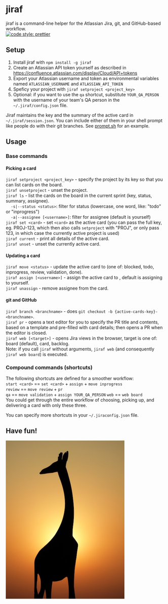 # jiraf

jiraf is a command-line helper for the Atlassian Jira, git, and GitHub-based workflow.  
[![code style: prettier](https://img.shields.io/badge/code_style-prettier-ff69b4.svg?style=flat-square)](https://github.com/prettier/prettier)


## Setup

1. Install jiraf with `npm install -g jiraf`  
2. Create an Atlassian API token yourself as described in https://confluence.atlassian.com/display/Cloud/API+tokens  
3. Export your Atlassian username and token as environmental variables named `ATLASSIAN_USERNAME` and `ATLASSIAN_API_TOKEN`  
4. Speficy your project with `jiraf setproject <project_key>`  
5. Optional: if you want to use the `qa` shortcut, substitute `YOUR_QA_PERSON` with the username of your team's QA person in the `~/.jiraf/config.json` file.  

Jiraf maintains the key and the summary of the active card in `~/.jiraf/session.json`. You can include either of them in your shell prompt like people do with their git branches. See [prompt.sh](etc/prompt.sh) for an example.  

## Usage

### Base commands

#### Picking a card  
`jiraf setproject <project_key>` - specify the project by its key so that you can list cards on the board.  
`jiraf unsetproject` - unset the project.  
`jiraf ls` - list the cards on the board in the current sprint (key, status, summary, assignee).  
&nbsp;&nbsp;&nbsp;&nbsp;`-s|--status <status>`: filter for status (lowercase, one word, like: "todo" or "inprogress")  
&nbsp;&nbsp;&nbsp;&nbsp;`-a|--assignee [<username>]`: filter for assignee (default is yourself)  
`jiraf set <card>` - set `<card>` as the active card (you can pass the full key, eg. PROJ-123, which then also calls `setproject` with "PROJ", or only pass 123, in which case the currently active project is used)  
`jiraf current` - print all details of the active card.  
`jiraf unset` - unset the currently active card.  

#### Updating a card  
`jiraf move <status>` - update the active card to <status> (one of: blocked, todo, inprogress, review, validation, done).  
`jiraf assign [<username>]` - assign the active card to <username>, default is assigning to yourself.  
`jiraf unassign` - remove assignee from the card.  

#### git and GitHub
`jiraf branch <branchname>` - does `git checkout -b {active-cards-key}-<branchname>`.  
`jiraf pr` - opens a text editor for you to specify the PR title and contents, based on a template and pre-filled with card details; then opens a PR when the editor is closed.  
`jiraf web [<target>]` - opens Jira views in the browser, target is one of: board (default), card, backlog.  
Note: if you call `jiraf` without arguments, `jiraf web` (and consequently `jiraf web board`) is executed.  

### Compound commands (shortcuts)
The following shortcuts are defined for a smoother workflow:  
`start <card>` == `set <card>` + `assign` + `move inprogress`  
`review` == `move review` + `pr`  
`qa` == `move validation` + `assign YOUR_QA_PERSON`
`web` == `web board`  
You could get through the entire workflow of choosing, picking up, and delivering a card with only these three.

You can specify more shortcuts in your `~/.jiraconfig.json` file.  

## Have fun!
![Photo by Rajiv Bajaj on Unsplash](giraffe.jpg)
